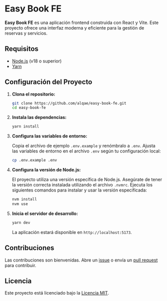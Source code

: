# Easy Book FE

**Easy Book FE** es una aplicación frontend construida con React y Vite. Este proyecto ofrece una interfaz moderna y eficiente para la gestión de reservas y servicios.

## Requisitos

- [Node.js](https://nodejs.org/) (v18 o superior)
- [Yarn](https://yarnpkg.com/)

## Configuración del Proyecto

1. **Clona el repositorio:**

   ```bash
   git clone https://github.com/alqae/easy-book-fe.git
   cd easy-book-fe
   ```

2. **Instala las dependencias:**

   ```bash
   yarn install
   ```

3. **Configura las variables de entorno:**

   Copia el archivo de ejemplo `.env.example` y renómbralo a `.env`. Ajusta las variables de entorno en el archivo `.env` según tu configuración local:

   ```bash
   cp .env.example .env
   ```

4. **Configura la versión de Node.js:**

   El proyecto utiliza una versión específica de Node.js. Asegúrate de tener la versión correcta instalada utilizando el archivo `.nvmrc`. Ejecuta los siguientes comandos para instalar y usar la versión especificada:

   ```bash
   nvm install
   nvm use
   ```

5. **Inicia el servidor de desarrollo:**

   ```bash
   yarn dev
   ```

   La aplicación estará disponible en `http://localhost:5173`.

## Contribuciones

Las contribuciones son bienvenidas. Abre un [issue](https://github.com/alqae/easy-book-fe/issues) o envía un [pull request](https://github.com/alqae/easy-book-fe/pulls) para contribuir.

## Licencia

Este proyecto está licenciado bajo la [Licencia MIT](LICENSE).
